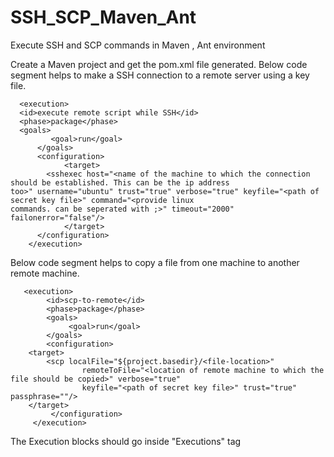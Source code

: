 # SSH_SCP_Maven_Ant
Execute SSH and SCP commands in Maven , Ant environment

Create a Maven project and get the pom.xml file generated.
Below code segment helps to make a SSH connection to a remote server using a key file.


      <execution>
	  <id>execute remote script while SSH</id>
	  <phase>package</phase>
	  <goals>
             <goal>run</goal>
          </goals>
          <configuration>
         	    <target>
			<sshexec host="<name of the machine to which the connection should be established. This can be the ip address                           too>" username="ubuntu" trust="true" verbose="true" keyfile="<path of secret key file>" command="<provide linux                         commands. can be seperated with ;>" timeout="2000" failonerror="false"/>
	            </target>
          </configuration>
        </execution>
       
 Below code segment helps to copy a file from one machine to another remote machine.
 
       <execution>
            <id>scp-to-remote</id>
            <phase>package</phase>
            <goals>
                 <goal>run</goal>
            </goals>
            <configuration>
		<target>
		    <scp localFile="${project.basedir}/<file-location>" 
                    remoteToFile="<location of remote machine to which the file should be copied>" verbose="true" 
                    keyfile="<path of secret key file>" trust="true" passphrase=""/>   	
		</target>
             </configuration>
         </execution>
         
  The Execution blocks should go inside "Executions" tag
